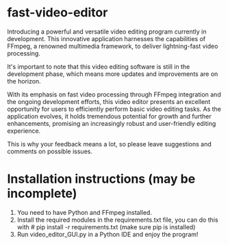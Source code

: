 # fast-video-editor

Introducing a powerful and versatile video editing program currently in development. This innovative application harnesses the capabilities of FFmpeg, a renowned multimedia framework, to deliver lightning-fast video processing.

It's important to note that this video editing software is still in the development phase, which means more updates and improvements are on the horizon.

With its emphasis on fast video processing through FFmpeg integration and the ongoing development efforts, this video editor presents an excellent opportunity for users to efficiently perform basic video editing tasks. As the application evolves, it holds tremendous potential for growth and further enhancements, promising an increasingly robust and user-friendly editing experience.

This is why your feedback means a lot, so please leave suggestions and comments on possible issues.

# Installation instructions (may be incomplete)

1. You need to have Python and FFmpeg installed.
2. Install the required modules in the requirements.txt file, you can do this with # pip install -r requirements.txt (make sure pip is installed)
3. Run video_editor_GUI.py in a Python IDE and enjoy the program!
